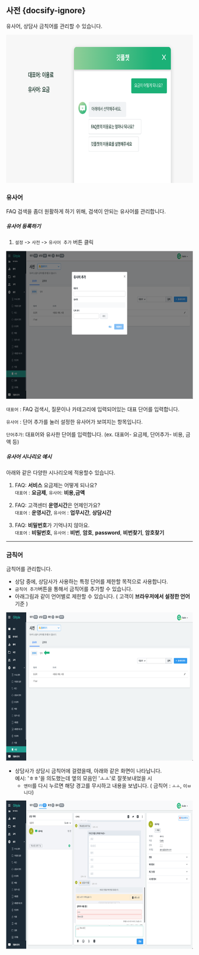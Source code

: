 ## 사전 {docsify-ignore}

유사어, 상담사 금칙어를 관리할 수 있습니다.


<img height="400" alt="Dictionary example" src="./assets/images/ws-settings-dictionary/wsSettingsDictionaryexample.png">

### 유사어
FAQ 검색을 좀더 원활하게 하기 위해, 검색이 안되는 유사어를 관리합니다.  

##### 유사어 등록하기

1. `설정` -> `사전` -> `유사어 추가` 버튼 클릭

<img height="400" alt="WS Banned Example" src="./assets/images/ws-settings-dictionary/wsSettingsDictionarySynoynm.png">

`대표어` : FAQ 검색시, 질문이나 카테고리에 입력되어있는 대표 단어를 입력합니다.

`유사어` : 단어 추가를 눌러 설정한 유사어가 보여지는 항목입니다. 

`단어추가`: 대표어와 유사한 단어를 입력합니다. (ex. 대표어- 요금제, 단어추가- 비용, 금액 등)
  
    

##### 유사어 시나리오 예시
아래와 같은 다양한 시나리오에 적용할수 있습니다.   

1. FAQ: **서비스** 요금제는 어떻게 되나요?   
`대표어` : **요금제**, `유사어`: **비용,금액**

2. FAQ: 고객센터 **운영시간**은 언제인가요?   
`대표어` : **운영시간**, `유사어` : **업무시간**, **상담시간**

3. FAQ: **비밀번호**가 기억나지 않아요.  
`대표어` : **비밀번호**, `유사어` : **비번**, **암호**, **password**, **비번찾기**, **암호찾기**

---
### 금칙어
금칙어를 관리합니다.

* 상담 중에, 상담사가 사용하는 특정 단어를 제한할 목적으로 사용합니다.
* `금칙어 추가`버튼을 통해서 금칙어를 추가할 수 있습니다.
* 아래그림과 같이 언어별로 제한할 수 있습니다. ( 고객이 **브라우저에서 설정한 언어** 기준 )

<img height="400" alt="WS Banned Example" src="./assets/images/ws-settings-dictionary/wsSettingsDictionaryLang.png">

* 상담사가 상담시 금칙어에 걸렸을때, 아래와 같은 화면이 나타납니다.
<br>예시: 'ㅎㅎ'을 의도했는데 옆의 모음인 'ㅗㅗ'로 잘못보내었을 시
  - `엔터`를 다시 누르면 해당 경고를 무시하고 내용을 보냅니다.  ( 금칙어 : `ㅗㅗ`, `이ㅂ니다`)


 <img height="400" alt="WS Banned Example" src="./assets/images/ws-settings-dictionary/wsSettingsDictionaryBanned.png">
